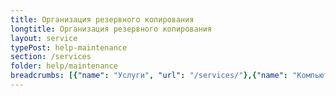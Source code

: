 ```yaml
---
title: Организация резервного копирования
longtitle: Организация резервного копирования
layout: service
typePost: help-maintenance
section: /services
folder: help/maintenance
breadcrumbs: [{"name": "Услуги", "url": "/services/"},{"name": "Компьютерная помощь", "url": "/services/help/"},{"name": "Обслуживание", "url": "/services/help/maintenance/"}]
---
```


